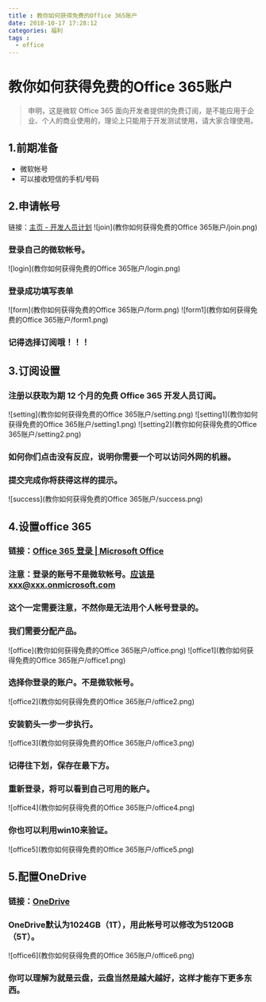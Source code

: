 ```yaml
---
title : 教你如何获得免费的Office 365账户
date: 2018-10-17 17:28:12
categories: 福利
tags :
  - office
---
```

# 教你如何获得免费的Office 365账户
> 申明，这是微软 Office 365 面向开发者提供的免费订阅，是不能应用于企业、个人的商业使用的，理论上只能用于开发测试使用，请大家合理使用。

## 1.前期准备
- 微软帐号
- 可以接收短信的手机/号码
## 2.申请帐号
链接：[主页 - 开发人员计划](https://developer.microsoft.com/zh-cn/office/dev-program)
![join](教你如何获得免费的Office 365账户/join.png)  

### 登录自己的微软帐号。
![login](教你如何获得免费的Office 365账户/login.png)

### 登录成功填写表单
![form](教你如何获得免费的Office 365账户/form.png)
![form1](教你如何获得免费的Office 365账户/form1.png)  

### 记得选择订阅哦！！！
## 3.订阅设置
### 注册以获取为期 12 个月的免费 Office 365 开发人员订阅。
![setting](教你如何获得免费的Office 365账户/setting.png)
![setting1](教你如何获得免费的Office 365账户/setting1.png)
![setting2](教你如何获得免费的Office 365账户/setting2.png)

### 如何你们点击没有反应，说明你需要一个可以访问外网的机器。
### 提交完成你将获得这样的提示。
![success](教你如何获得免费的Office 365账户/success.png)
## 4.设置office 365
### 链接：[Office 365 登录 | Microsoft Office](https://www.office.com/)
### 注意：登录的账号不是微软帐号。应该是xxx@xxx.onmicrosoft.com   
### 这个一定需要注意，不然你是无法用个人帐号登录的。  
### 我们需要分配产品。
![office](教你如何获得免费的Office 365账户/office.png)
![office1](教你如何获得免费的Office 365账户/office1.png)

### 选择你登录的账户。不是微软帐号。  

![office2](教你如何获得免费的Office 365账户/office2.png)
### 安装箭头一步一步执行。  



![office3](教你如何获得免费的Office 365账户/office3.png)  

### 记得往下划，保存在最下方。  

### 重新登录，将可以看到自己可用的账户。  
![office4](教你如何获得免费的Office 365账户/office4.png)  

### 你也可以利用win10来验证。  
![office5](教你如何获得免费的Office 365账户/office5.png)  
## 5.配置OneDrive
### 链接：[OneDrive](https://admin.onedrive.com)
### OneDrive默认为1024GB（1T），用此帐号可以修改为5120GB（5T）。
![office6](教你如何获得免费的Office 365账户/office6.png)

### 你可以理解为就是云盘，云盘当然是越大越好，这样才能存下更多东西。